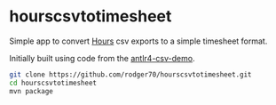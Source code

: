 # hourscsvtotimesheet

Simple app to convert [Hours](https://hourstimelord.com) csv exports to a simple timesheet format.

Initially built using code from the [antlr4-csv-demo](https://github.com/bkiers/antlr4-csv-demo).

```zsh
git clone https://github.com/rodger70/hourscsvtotimesheet.git
cd hourscsvtotimesheet
mvn package
```

